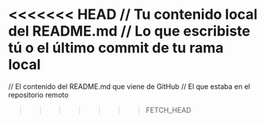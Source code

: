 <<<<<<< HEAD
// Tu contenido local del README.md
// Lo que escribiste tú o el último commit de tu rama local
=======
// El contenido del README.md que viene de GitHub
// El que estaba en el repositorio remoto
>>>>>>> FETCH_HEAD
